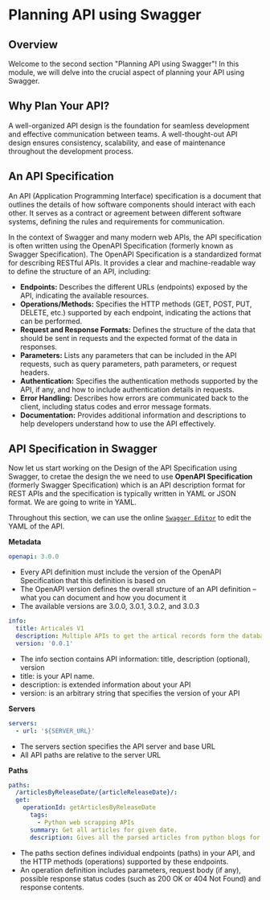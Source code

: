 # Planning API using Swagger


## Overview
Welcome to the second section "Planning API using Swagger"! In this module, we will delve into the crucial aspect of planning your API using Swagger. 

## Why Plan Your API?
A well-organized API design is the foundation for seamless development and effective communication between teams. A well-thought-out API design ensures consistency, scalability, and ease of maintenance throughout the development process.

## An API Specification
An API (Application Programming Interface) specification is a document that outlines the details of how software components should interact with each other. It serves as a contract or agreement between different software systems, defining the rules and requirements for communication.

In the context of Swagger and many modern web APIs, the API specification is often written using the OpenAPI Specification (formerly known as Swagger Specification). The OpenAPI Specification is a standardized format for describing RESTful APIs. It provides a clear and machine-readable way to define the structure of an API, including:

- **Endpoints:** Describes the different URLs (endpoints) exposed by the API, indicating the available resources.
- **Operations/Methods:** Specifies the HTTP methods (GET, POST, PUT, DELETE, etc.) supported by each endpoint, indicating the actions that can be performed.
- **Request and Response Formats:** Defines the structure of the data that should be sent in requests and the expected format of the data in responses.
- **Parameters:** Lists any parameters that can be included in the API requests, such as query parameters, path parameters, or request headers.
- **Authentication:** Specifies the authentication methods supported by the API, if any, and how to include authentication details in requests.
- **Error Handling:** Describes how errors are communicated back to the client, including status codes and error message formats.
- **Documentation:** Provides additional information and descriptions to help developers understand how to use the API effectively.

## API Specification in Swagger
Now let us start working on the Design of the API Specification using Swagger, to cretae the design the we need to use **OpenAPI Specification** (formerly Swagger Specification) which is an API description format for REST APIs and the specification is typically written in YAML or JSON format. We are going to write in YAML.

Throughout this section, we can use the online [`Swagger Editor`](https://editor.swagger.io/) to edit the YAML of the API.


**Metadata**

```yaml
openapi: 3.0.0
```
- Every API definition must include the version of the OpenAPI Specification that this definition is based on
- The OpenAPI version defines the overall structure of an API definition – what you can document and how you document it
- The available versions are 3.0.0, 3.0.1, 3.0.2, and 3.0.3

```yaml
info:
  title: Articales V1
  description: Multiple APIs to get the artical records form the database.
  version: '0.0.1'
```
- The info section contains API information: title, description (optional), version
- title: is your API name.
- description: is extended information about your API
- version: is an arbitrary string that specifies the version of your API

**Servers**

```yaml
servers:
  - url: '${SERVER_URL}'
```

- The servers section specifies the API server and base URL
- All API paths are relative to the server URL

**Paths**

```yaml
paths:
  /articlesByReleaseDate/{articleReleaseDate}/:
  get:
    operationId: getArticlesByReleaseDate
      tags:
        - Python web scrapping APIs
      summary: Get all articles for given date.
      description: Gives all the parsed articles from python blogs for a given date.
```

- The paths section defines individual endpoints (paths) in your API, and the HTTP methods (operations) supported by these endpoints.
- An operation definition includes parameters, request body (if any), possible response status codes (such as 200 OK or 404 Not Found) and response contents.
  




